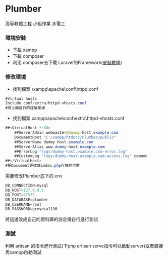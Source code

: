 # Plumber
高等軟體工程 小組作業 水電工

### 環境安裝
* 下載 xampp
* 下載 composer
* 利用 composer去下載 Laravel的Framework([安裝教學](https://laravel.tw/docs/4.2))

### 修改環境
* 找到檔案 \xampp\apache\conf\httpd.conf
```java
#Virtual hosts
Include conf/extra/httpd-vhosts.conf
#將上面這行的註解拿掉
```
* 找到檔案 xampp\apache\conf\extra\httpd-vhosts.conf
```java
##<VirtualHost *:80>
    ##ServerAdmin webmaster@dummy-host.example.com
    DocumentRoot "C:/xampp/htdocs/Plumber/public"
    ##ServerName dummy-host.example.com
    ##ServerAlias www.dummy-host.example.com
    ##ErrorLog "logs/dummy-host.example.com-error.log"
    ##CustomLog "logs/dummy-host.example.com-access.log" common
##</VirtualHost>
#把Document更改成index.php存放的位置
```


需要修改Plumber底下的.env

```java
DB_CONNECTION=mysql
DB_HOST=127.0.0.1
DB_PORT=57575
DB_DATABASE=plumber
DB_USERNAME=root
DB_PASSWORD=greynia1130
```

將這邊改成自己的資料庫的設定檔自行進行測試


### 測試
利用 artisan 的指令進行測試(下php artisan serve指令可以啟動server)或者直接再xampp啟動測試
